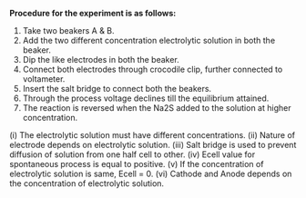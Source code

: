**Procedure for the experiment is as follows:**
	
1. Take two beakers A & B.
2. Add the two different concentration electrolytic solution in both the beaker.
3. Dip the like electrodes in both the beaker.
4. Connect both electrodes through crocodile clip, further connected to voltameter.
5. Insert the salt bridge to connect both the beakers.
6. Through the process voltage declines till the equilibrium attained.
7. The reaction is reversed when the Na2S added to the solution at higher concentration.


(i) The electrolytic solution must have different concentrations.
(ii) Nature of electrode depends on electrolytic solution.
(iii) Salt bridge is used to prevent diffusion of solution from one half cell to other.
(iv) Ecell value for spontaneous process is equal to positive.
(v) If the concentration of electrolytic solution is same, Ecell = 0.
(vi) Cathode and Anode depends on the concentration of electrolytic solution.				